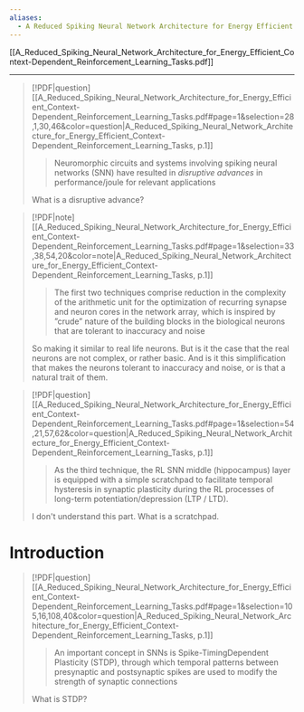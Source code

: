 ```yaml
---
aliases:
  - A Reduced Spiking Neural Network Architecture for Energy Efficient Context-Dependent Reinforcement Learning Tasks
---
```

[[A_Reduced_Spiking_Neural_Network_Architecture_for_Energy_Efficient_Context-Dependent_Reinforcement_Learning_Tasks.pdf]]
___
> [!PDF|question] [[A_Reduced_Spiking_Neural_Network_Architecture_for_Energy_Efficient_Context-Dependent_Reinforcement_Learning_Tasks.pdf#page=1&selection=28,1,30,46&color=question|A_Reduced_Spiking_Neural_Network_Architecture_for_Energy_Efficient_Context-Dependent_Reinforcement_Learning_Tasks, p.1]]
> > Neuromorphic circuits and systems involving spiking neural networks (SNN) have resulted in _disruptive advances_ in performance/joule for relevant applications
> 
> What is a disruptive advance?

> [!PDF|note] [[A_Reduced_Spiking_Neural_Network_Architecture_for_Energy_Efficient_Context-Dependent_Reinforcement_Learning_Tasks.pdf#page=1&selection=33,38,54,20&color=note|A_Reduced_Spiking_Neural_Network_Architecture_for_Energy_Efficient_Context-Dependent_Reinforcement_Learning_Tasks, p.1]]
> > The first two techniques comprise reduction in the complexity of the arithmetic unit for the optimization of recurring synapse and neuron cores in the network array, which is inspired by ”crude” nature of the building blocks in the biological neurons that are tolerant to inaccuracy and noise
> 
> So making it similar to real life neurons. But is it the case that the real neurons are not complex, or rather basic. And is it this simplification that makes the neurons tolerant to inaccuracy and noise, or is that a natural trait of them.

> [!PDF|question] [[A_Reduced_Spiking_Neural_Network_Architecture_for_Energy_Efficient_Context-Dependent_Reinforcement_Learning_Tasks.pdf#page=1&selection=54,21,57,62&color=question|A_Reduced_Spiking_Neural_Network_Architecture_for_Energy_Efficient_Context-Dependent_Reinforcement_Learning_Tasks, p.1]]
> >  As the third technique, the RL SNN middle (hippocampus) layer is equipped with a simple scratchpad to facilitate temporal hysteresis in synaptic plasticity during the RL processes of long-term potentiation/depression (LTP / LTD).
> 
> I don't understand this part. What is a scratchpad.

# Introduction
> [!PDF|question] [[A_Reduced_Spiking_Neural_Network_Architecture_for_Energy_Efficient_Context-Dependent_Reinforcement_Learning_Tasks.pdf#page=1&selection=105,16,108,40&color=question|A_Reduced_Spiking_Neural_Network_Architecture_for_Energy_Efficient_Context-Dependent_Reinforcement_Learning_Tasks, p.1]]
> > An important concept in SNNs is Spike-TimingDependent Plasticity (STDP), through which temporal patterns between presynaptic and postsynaptic spikes are used to modify the strength of synaptic connections
> 
> What is STDP?

